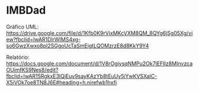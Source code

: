 # IMBDad
Gráfico UML: https://drive.google.com/file/d/1Kfb0K9rVixMKcVXM8QM_8QYg6jSg05Xg/view?fbclid=IwAR1DlrWIMS4xg-so6GwzXwxo8pI2SGgoUcTaSmEigtLQOMzrzE8d8KkY9Y4

Relatório: https://docs.google.com/document/d/1V8rOgiysqNMPu2Ok7lEFIIz8MInvzcaOUimfKS9Nes8/edit?fbclid=IwAR15RgkxE3lQjEuv9sayKAzYb8tEuUy5iYwKVSXaIC-X5iVOk7oe8TN8J6E#heading=h.nirefwb1hxfi
